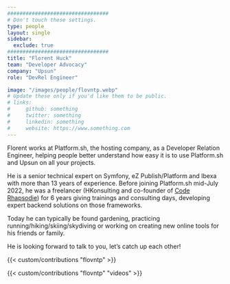 ```yaml
---
#################################
# Don't touch these settings.
type: people
layout: single
sidebar:
  exclude: true
#################################
title: "Florent Huck"
team: "Developer Advocacy"
company: "Upsun"
role: "DevRel Engineer"

image: "/images/people/flovntp.webp"
# Update these only if you'd like them to be public.
# links:
#     github: something
#     twitter: something
#     linkedin: something
#     website: https://www.something.com
---
```

Florent works at Platform.sh, the hosting company, as a Developer Relation Engineer, helping people better understand how easy it is to use Platform.sh and Upsun on all your projects.

He is a senior technical expert on Symfony, eZ Publish/Platform and Ibexa with more than 13 years of experience.
Before joining Platform.sh mid-July 2022, he was a freelancer (HKonsulting and co-founder of [Code Rhapsodie](https://www.code-rhapsodie.fr/)) for 6 years giving trainings and consulting days, developing expert backend solutions on those frameworks.

Today he can typically be found gardening, practicing running/hiking/skiing/skydiving or working on creating new online tools for his friends or family.

He is looking forward to talk to you, let’s catch up each other!

<!-- excludeSearch -->
{{< custom/contributions "flovntp" >}}

{{< custom/contributions "flovntp" "videos" >}}
<!-- /excludeSearch -->
